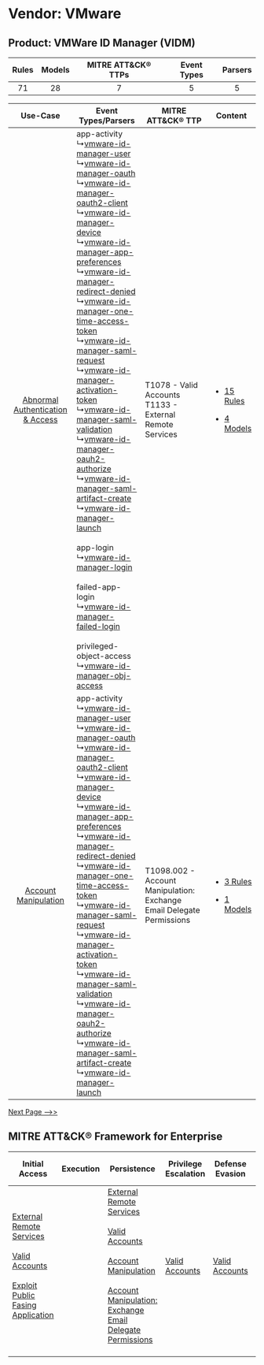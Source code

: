 Vendor: VMware
==============
Product: VMWare ID Manager (VIDM)
---------------------------------
| Rules | Models | MITRE ATT&CK® TTPs | Event Types | Parsers |
|:-----:|:------:|:------------------:|:-----------:|:-------:|
|  71   |   28   |         7          |      5      |    5    |

|    Use-Case    | Event Types/Parsers    | MITRE ATT&CK® TTP    | Content    |
|:----:| ---- | ---- | ---- |
| [Abnormal Authentication & Access](../../../UseCases/uc_abnormal_authentication_&_access.md) |  app-activity<br> ↳[vmware-id-manager-user](Ps/pC_vmwareidmanageruser.md)<br> ↳[vmware-id-manager-oauth](Ps/pC_vmwareidmanageroauth.md)<br> ↳[vmware-id-manager-oauth2-client](Ps/pC_vmwareidmanageroauth2client.md)<br> ↳[vmware-id-manager-device](Ps/pC_vmwareidmanagerdevice.md)<br> ↳[vmware-id-manager-app-preferences](Ps/pC_vmwareidmanagerapppreferences.md)<br> ↳[vmware-id-manager-redirect-denied](Ps/pC_vmwareidmanagerredirectdenied.md)<br> ↳[vmware-id-manager-one-time-access-token](Ps/pC_vmwareidmanageronetimeaccesstoken.md)<br> ↳[vmware-id-manager-saml-request](Ps/pC_vmwareidmanagersamlrequest.md)<br> ↳[vmware-id-manager-activation-token](Ps/pC_vmwareidmanageractivationtoken.md)<br> ↳[vmware-id-manager-saml-validation](Ps/pC_vmwareidmanagersamlvalidation.md)<br> ↳[vmware-id-manager-oauh2-authorize](Ps/pC_vmwareidmanageroauh2authorize.md)<br> ↳[vmware-id-manager-saml-artifact-create](Ps/pC_vmwareidmanagersamlartifactcreate.md)<br> ↳[vmware-id-manager-launch](Ps/pC_vmwareidmanagerlaunch.md)<br><br> app-login<br> ↳[vmware-id-manager-login](Ps/pC_vmwareidmanagerlogin.md)<br><br> failed-app-login<br> ↳[vmware-id-manager-failed-login](Ps/pC_vmwareidmanagerfailedlogin.md)<br><br> privileged-object-access<br> ↳[vmware-id-manager-obj-access](Ps/pC_vmwareidmanagerobjaccess.md)<br> | T1078 - Valid Accounts<br>T1133 - External Remote Services<br>    | [<ul><li>15 Rules</li></ul><ul><li>4 Models</li></ul>](RM/r_m_vmware_vmware_id_manager_(vidm)_Abnormal_Authentication_&_Access.md) |
|    [Account Manipulation](../../../UseCases/uc_account_manipulation.md)    |  app-activity<br> ↳[vmware-id-manager-user](Ps/pC_vmwareidmanageruser.md)<br> ↳[vmware-id-manager-oauth](Ps/pC_vmwareidmanageroauth.md)<br> ↳[vmware-id-manager-oauth2-client](Ps/pC_vmwareidmanageroauth2client.md)<br> ↳[vmware-id-manager-device](Ps/pC_vmwareidmanagerdevice.md)<br> ↳[vmware-id-manager-app-preferences](Ps/pC_vmwareidmanagerapppreferences.md)<br> ↳[vmware-id-manager-redirect-denied](Ps/pC_vmwareidmanagerredirectdenied.md)<br> ↳[vmware-id-manager-one-time-access-token](Ps/pC_vmwareidmanageronetimeaccesstoken.md)<br> ↳[vmware-id-manager-saml-request](Ps/pC_vmwareidmanagersamlrequest.md)<br> ↳[vmware-id-manager-activation-token](Ps/pC_vmwareidmanageractivationtoken.md)<br> ↳[vmware-id-manager-saml-validation](Ps/pC_vmwareidmanagersamlvalidation.md)<br> ↳[vmware-id-manager-oauh2-authorize](Ps/pC_vmwareidmanageroauh2authorize.md)<br> ↳[vmware-id-manager-saml-artifact-create](Ps/pC_vmwareidmanagersamlartifactcreate.md)<br> ↳[vmware-id-manager-launch](Ps/pC_vmwareidmanagerlaunch.md)<br>    | T1098.002 - Account Manipulation: Exchange Email Delegate Permissions<br> | [<ul><li>3 Rules</li></ul><ul><li>1 Models</li></ul>](RM/r_m_vmware_vmware_id_manager_(vidm)_Account_Manipulation.md)    |
[Next Page -->>](2_ds_vmware_vmware_id_manager_(vidm).md)

MITRE ATT&CK® Framework for Enterprise
--------------------------------------
| Initial Access                                                                                                                                                                                                                         | Execution | Persistence                                                                                                                                                                                                                                                                                                                                 | Privilege Escalation                                                | Defense Evasion                                                     | Credential Access | Discovery | Lateral Movement | Collection                                                                                                                                                            | Command and Control                                                                                                                       | Exfiltration | Impact |
| -------------------------------------------------------------------------------------------------------------------------------------------------------------------------------------------------------------------------------------- | --------- | ------------------------------------------------------------------------------------------------------------------------------------------------------------------------------------------------------------------------------------------------------------------------------------------------------------------------------------------- | ------------------------------------------------------------------- | ------------------------------------------------------------------- | ----------------- | --------- | ---------------- | --------------------------------------------------------------------------------------------------------------------------------------------------------------------- | ----------------------------------------------------------------------------------------------------------------------------------------- | ------------ | ------ |
| [External Remote Services](https://attack.mitre.org/techniques/T1133)<br><br>[Valid Accounts](https://attack.mitre.org/techniques/T1078)<br><br>[Exploit Public Fasing Application](https://attack.mitre.org/techniques/T1190)<br><br> |           | [External Remote Services](https://attack.mitre.org/techniques/T1133)<br><br>[Valid Accounts](https://attack.mitre.org/techniques/T1078)<br><br>[Account Manipulation](https://attack.mitre.org/techniques/T1098)<br><br>[Account Manipulation: Exchange Email Delegate Permissions](https://attack.mitre.org/techniques/T1098/002)<br><br> | [Valid Accounts](https://attack.mitre.org/techniques/T1078)<br><br> | [Valid Accounts](https://attack.mitre.org/techniques/T1078)<br><br> |                   |           |                  | [Email Collection](https://attack.mitre.org/techniques/T1114)<br><br>[Email Collection: Email Forwarding Rule](https://attack.mitre.org/techniques/T1114/003)<br><br> | [Proxy: Multi-hop Proxy](https://attack.mitre.org/techniques/T1090/003)<br><br>[Proxy](https://attack.mitre.org/techniques/T1090)<br><br> |              |        |